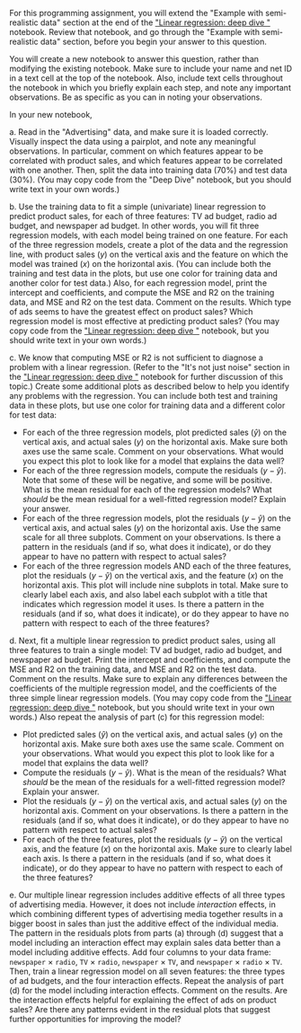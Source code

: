 
For this programming assignment, you will extend the "Example with semi-realistic data" section at the end of the ["Linear regression: deep dive
"](https://github.com/ffund/ml-notebooks/blob/master/notebooks/2-linear-regression-deep-dive.ipynb) notebook. Review that notebook, and go through the "Example with semi-realistic data" section, before you begin your answer to this question.

You will create a new notebook to answer this question, rather than modifying the existing notebook. Make sure to include your name and net ID in a text cell at the top of the notebook. Also, include text cells throughout the notebook in which you briefly explain each step, and note any important observations. Be as specific as you can in noting your observations.

In your new notebook,


a. Read in the "Advertising" data, and make sure it is loaded correctly. Visually inspect the data using a pairplot, and note any meaningful observations. In particular, comment on which features appear to be correlated with product sales, and which features appear to be correlated with one another. Then, split the data into training data (70%) and test data (30%). (You may copy code from the "Deep Dive" notebook, but you should write text in your own words.)


b. Use the training data to fit a simple (univariate) linear regression to predict product sales, for each of three features: TV ad budget, radio ad budget, and newspaper ad budget. In other words, you will fit three regression models, with each model being trained on one feature. For each of the three regression models, create a plot of the data and the regression line, with product sales ($y$) on the vertical axis and the feature on which the model was trained ($x$) on the horizontal axis. (You can include both the training and test data in the plots, but use one color for training data and another color for test data.) Also, for each regression model, print the intercept and coefficients, and compute the MSE and R2 on the training data, and MSE and R2 on the test data. Comment on the results. Which type of ads seems to have the greatest effect on product sales? Which regression model is most effective at predicting product sales? (You may copy code from the ["Linear regression: deep dive
"](https://github.com/ffund/ml-notebooks/blob/master/notebooks/2-linear-regression-deep-dive.ipynb) notebook, but you should write text in your own words.)


c. We know that computing MSE or R2 is not sufficient to diagnose a problem with a linear regression. (Refer to the "It's not just noise" section in the ["Linear regression: deep dive
"](https://github.com/ffund/ml-notebooks/blob/master/notebooks/2-linear-regression-deep-dive.ipynb) notebook for further discussion of this topic.) Create some additional plots as described below to help you identify any problems with the regression. You can include both test and training data in these plots, but use one color for training data and a different color for test data:

 - For each of the three regression models, plot predicted sales ($\hat{y}$) on the vertical axis, and actual sales ($y$) on the horizontal axis. Make sure both axes use the same scale. Comment on your observations. What would you expect this plot to look like for a model that explains the data well?
 - For each of the three regression models, compute the residuals ($y - \hat{y}$). Note that some of these will be negative, and some will be positive. What is the mean residual for each of the regression models? What _should_ be the mean residual for a well-fitted regression model? Explain your answer.
 - For each of the three regression models, plot the residuals ($y - \hat{y}$) on the vertical axis, and actual sales ($y$) on the horizontal axis. Use the same scale for all three subplots. Comment on your observations. Is there a pattern in the residuals (and if so, what does it indicate), or do they appear to have no pattern with respect to actual sales?
 - For each of the three regression models AND each of the three features, plot the residuals ($y - \hat{y}$) on the vertical axis, and the feature ($x$) on the horizontal axis. This plot will include nine subplots in total. Make sure to clearly label each axis, and also label each subplot with a title that indicates which regression model it uses. Is there a pattern in the residuals (and if so, what does it indicate), or do they appear to have no pattern with respect to each of the three features?


 d. Next, fit a multiple linear regression to predict product sales, using all three features to train a single model: TV ad budget, radio ad budget, and newspaper ad budget. Print the intercept and coefficients, and compute the MSE and R2 on the training data, and MSE and R2 on the test data. Comment on the results. Make sure to explain any differences between the coefficients of the multiple regression model, and the coefficients of the three simple linear regression models. (You may copy code from the ["Linear regression: deep dive
"](https://github.com/ffund/ml-notebooks/blob/master/notebooks/2-linear-regression-deep-dive.ipynb) notebook, but you should write text in your own words.) Also repeat the analysis of part (c) for this regression model:

  - Plot predicted sales ($\hat{y}$) on the vertical axis, and actual sales ($y$) on the horizontal axis. Make sure both axes use the same scale. Comment on your observations. What would you expect this plot to look like for a model that explains the data well?
 - Compute the residuals ($y - \hat{y}$). What is the mean of the residuals? What _should_ be the mean of the residuals for a well-fitted regression model? Explain your answer.
 - Plot the residuals ($y - \hat{y}$) on the vertical axis, and actual sales ($y$) on the horizontal axis. Comment on your observations. Is there a pattern in the residuals (and if so, what does it indicate), or do they appear to have no pattern with respect to actual sales?
 - For each of the three features, plot the residuals ($y - \hat{y}$) on the vertical axis, and the feature ($x$) on the horizontal axis. Make sure to clearly label each axis. Is there a pattern in the residuals (and if so, what does it indicate), or do they appear to have no pattern with respect to each of the three features?


e. Our multiple linear regression includes additive effects of all three types of advertising media. However, it does not include *interaction* effects, in which combining different types of advertising media together results in a bigger boost in sales than just the additive effect of the individual media.  The pattern in the residuals plots from parts (a) through (d) suggest that a model including an interaction effect may explain sales data better than a model including additive effects. Add four columns to your data frame: `newspaper` $\times$ `radio`, `TV` $\times$ `radio`, `newspaper` $\times$ `TV`, and `newspaper` $\times$ `radio` $\times$ `TV`. 
Then, train a linear regression model on all seven features: the three types of ad budgets, and the four interaction effects. Repeat the analysis of part (d) for the model including interaction effects. Comment on the results. Are the interaction effects helpful for explaining the effect of ads on product sales? Are there any patterns evident in the residual plots that suggest further opportunities for improving the model?